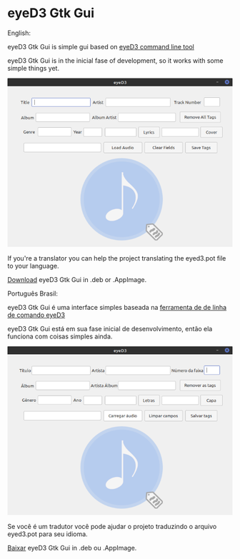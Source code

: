 # eyeD3 Gtk Gui

English:

eyeD3 Gtk Gui is simple gui based on <a href="https://eyed3.readthedocs.io/en/latest/#documentation-index" target="_blank"> eyeD3 command line tool</a>

eyeD3 Gtk Gui is in the inicial fase of development, so it works with some simple things yet.

<img src="https://github.com/Alexsussa/eyed3-gtk-gui/blob/master/screenshot-eyed-gtk-gui.png?raw=true">

If you're a translator you can help the project translating the eyed3.pot file to your language.

<a href="https://github.com/Alexsussa/eyed3-gtk-gui/releases" target="_blank">Download</a> eyeD3 Gtk Gui in .deb or .AppImage.

Português Brasil:

eyeD3 Gtk Gui é uma interface simples baseada na <a href="https://eyed3.readthedocs.io/en/latest/#documentation-index" target="_blank"> ferramenta de de linha de comando eyeD3</a>

eyeD3 Gtk Gui está em sua fase inicial de desenvolvimento, então ela funciona com coisas simples ainda.

<img src="https://github.com/Alexsussa/eyed3-gtk-gui/blob/master/screenshot-eyed-gtk-gui_pt_BR.png?raw=true">

Se você é um tradutor você pode ajudar o projeto traduzindo o arquivo eyed3.pot para seu idioma.

<a href="https://github.com/Alexsussa/eyed3-gtk-gui/releases" target="_blank">Baixar</a> eyeD3 Gtk Gui in .deb ou .AppImage.
